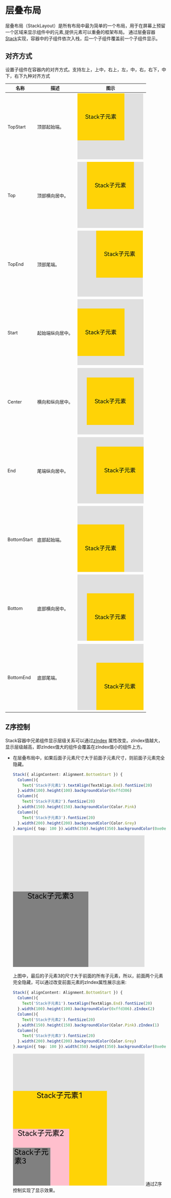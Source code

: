 # 层叠布局

层叠布局（StackLayout）是所有布局中最为简单的一个布局，用于在屏幕上预留一个区域来显示组件中的元素,提供元素可以重叠的框架布局。
通过层叠容器[Stack](../reference/arkui-ts/ts-container-stack.md)实现，容器中的子组件依次入栈，后一个子组件覆盖前一个子组件显示。

## 对齐方式

设置子组件在容器内的对齐方式。支持左上，上中，右上，左，中，右，右下，中下，右下九种对齐方式

|名称|    描述| 图示 |
|---|	---|---|
|TopStart|    顶部起始端。|![](figures/stacktopstart.png)|
Top    |顶部横向居中。|![](figures/stacktop.png)|
TopEnd|    顶部尾端。|![](figures/stacktopend.png)|
Start|    起始端纵向居中。|![](figures/stackstart.png)|
Center|    横向和纵向居中。|![](figures/stackcenter.png)|
End|    尾端纵向居中。|![](figures/stackend.png)|
BottomStart    |底部起始端。|![](figures/stackbottomstart.png)|
Bottom|    底部横向居中。|![](figures/stackbottom.png)|
BottomEnd|    底部尾端。|![](figures/stackbottomend.png)|

## Z序控制

Stack容器中兄弟组件显示层级关系可以通过[zIndex](../reference/arkui-ts/ts-universal-attributes-z-order.md)
属性改变。zIndex值越大，显示层级越高，即zIndex值大的组件会覆盖在zIndex值小的组件上方。

- 在层叠布局中，如果后面子元素尺寸大于前面子元素尺寸，则前面子元素完全隐藏。
    ```ts
    Stack({ alignContent: Alignment.BottomStart }) {
      Column(){
        Text('Stack子元素1').textAlign(TextAlign.End).fontSize(20)
      }.width(100).height(100).backgroundColor(0xffd306)
      Column(){
        Text('Stack子元素2').fontSize(20)
      }.width(150).height(150).backgroundColor(Color.Pink)
      Column(){
        Text('Stack子元素3').fontSize(20)
      }.width(200).height(200).backgroundColor(Color.Grey)
    }.margin({ top: 100 }).width(350).height(350).backgroundColor(0xe0e0e0)
    ```
    ![](figures/stack2.png)

    上图中，最后的子元素3的尺寸大于前面的所有子元素，所以，前面两个元素完全隐藏，可以通过改变前面元素的zIndex属性展示出来:
    ```ts
    Stack({ alignContent: Alignment.BottomStart }) {
      Column(){
        Text('Stack子元素1').textAlign(TextAlign.End).fontSize(20)
      }.width(100).height(100).backgroundColor(0xffd306).zIndex(2)
      Column(){
        Text('Stack子元素2').fontSize(20)
      }.width(150).height(150).backgroundColor(Color.Pink).zIndex(1)
      Column(){
        Text('Stack子元素3').fontSize(20)
      }.width(200).height(200).backgroundColor(Color.Grey)
    }.margin({ top: 100 }).width(350).height(350).backgroundColor(0xe0e0e0)
    ```
  ![](figures/stack1.png)
  通过Z序控制实现了显示效果。

